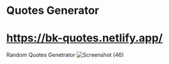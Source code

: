 # Quotes Generator
# https://bk-quotes.netlify.app/

 Random Quotes Genetrator
 ![Screenshot (46)](https://github.com/user-attachments/assets/2882976e-c44c-4b89-beee-092c2fda6e0d)
